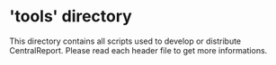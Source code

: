 # 'tools' directory

This directory contains all scripts used to develop or distribute CentralReport.
Please read each header file to get more informations.
